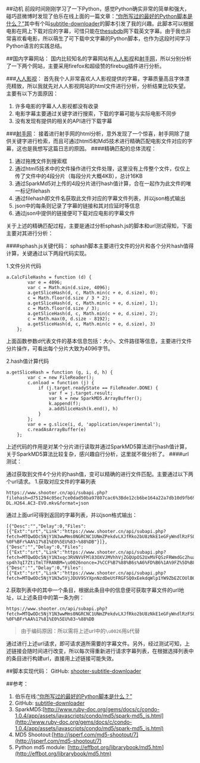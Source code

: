 ##动机
前段时间刚刚学习了一下Python，感觉Python确实非常的简单和强大，碰巧逛微博时发现了伯乐在线上面的一篇文章：[“你所写过的最好的Python脚本是什么？”](http://blog.jobbole.com/75244/)其中有个叫[subtitle-downloader](https://github.com/manojmj92/subtitle-downloader)的脚本引发了我的兴趣。此脚本可以根据电影在网上下载对应的字幕，可惜只能在[thesubdb](http://thesubdb.com/)网下载英文字幕。由于我也非常喜欢看电影，所以萌生了可下载中文字幕的Python脚本，也作为这段时间学习Python语言的实践总结。


##国内字幕网站：
国内比较知名的字幕网站有[人人影视](http://www.yyets.com/ "人人影视")和[射手网](http://www.shooter.cn/ "射手网")，所以分别分析了一下两个网站，主要采用firefox和超级赞的firebug插件进行分析。

###[人人影视](http://www.yyets.com/)：
首先我个人非常喜欢人人影视提供的字幕，字幕质量高且字体漂亮精致，所以我就先对人人影视网站的html文件进行分析，分析结果比较失望。主要有以下方面原因：
>
1. 许多电影的字幕人人影视都没有收录
2. 电影字幕主要通过关键字进行搜索，下载的字幕可能与实际电影不同步
3. 没有发现有提供的相关的API进行下载字幕

###[射手网](http://www.shooter.cn/)：
接着进行射手网的html分析，意外发现了一个惊喜，射手网除了提供关键字进行检索，而且可通过html5和Md5技术进行精确匹配电影文件对应的字幕，这也是我想写这篇日志的原因。
####精确匹配的总体流程：
>
1. 通过拖拽文件到搜索框
2. 通过html5技术中的文件操作进行文件处理，这里没有上传整个文件，仅仅上传了文件中的4段分片（每段分片大概4KB），总计16KB
3. 通过SparkMd5对上传的4段分片进行hash值计算，合在一起作为此文件的唯一标记filehash
4. 通过filehash即文件名获取此文件对应的字幕文件列表，并以json格式输出
5. json中的每条则记录了字幕的链接和其对应延时等信息
6. 通过json中提供的链接便可下载对应电影的字幕文件

关于上述的精确匹配过程，主要是通过分析sphash.js的脚本和url测试得知，下面主要对其进行分析：

####sphash.js关键代码：
sphash脚本主要进行文件的分片和各个分片hash值得计算，关键通过以下两段代码实现。

1.文件分片代码

	a.CalcFileHashs = function (d) {
            var e = 4096;
            var c = Math.min(d.size, 4096);
            a.getSliceHash(d, c, Math.min(c + e, d.size), 0);
            c = Math.floor(d.size / 3 * 2);
            a.getSliceHash(d, c, Math.min(c + e, d.size), 1);
            c = Math.floor(d.size / 3);
            a.getSliceHash(d, c, Math.min(c + e, d.size), 2);
            c = Math.max(0, d.size - 8192);
            a.getSliceHash(d, c, Math.min(c + e, d.size), 3)
        };
上面函数参数d代表文件的基本信息包括：大小、文件路径等信息，主要进行文件分片操作，可看出每个分片大致为4096字节。

2.hash值计算代码

	a.getSliceHash = function (g, i, d, h) {
            var c = new FileReader();
            c.onload = function (j) {
                if (j.target.readyState == FileReader.DONE) {
                    var f = j.target.result;
                    var k = new SparkMD5.ArrayBuffer();
                    k.append(f);
                    a.addSliceHash(k.end(), h)
                }
            };
            var e = g.slice(i, d, 'application/experimental');
            c.readAsArrayBuffer(e)
        };
上述代码的作用是对某个分片进行读取并通过SparkMD5算法进行hash值计算，关于SparkMD5算法比较复杂，感兴趣自行分析，这里就不做分析了。
####url测试：
	 
通过获取到文件4个分片的hash值，变可以精确的进行文件匹配。主要通过以下两个url请求。
1.获取对应文件的字幕列表

	https://www.shooter.cn/api/subapi.php?filehash=d751294c05ec7ce0dad50ba97807cac6%3Bde12cb6be164a22a7db10d9fb69d6db5%3Bd1a9a584d3a1846cd0fc7711b8ba40ed%3B0b9a6ceb459802fcec506e2f98d10392&pathinfo=Divergent.2014.RETAIL.1080p.WEB-DL.H264.AC3-EVO.mkv&format=json
通过上面url可得到返回的字幕列表，并以json格式输出：

	[{"Desc":"","Delay":0,"Files":[{"Ext":"srt","Link":"https://www.shooter.cn/api/subapi.php?fetch=MTQwODc5NjY1N3wwMms0NGRCNC1UNmZPekdvLXJfRko2bU8zNkE1eGFyWndlRzFSOC1OZUFKOWpCRVMtVEc4MmZXTVlwNjR6NjdiZkpUZW12eG9JRjFWRHgwN01QWnc2Y01vZGlhRUl1NHMxbm1UT3ZPa1UwZXhheTc1SkJqRlhrOFc3cWQ1RjROWXg1aWRJTlJ5NDBfMGN4UjUwZjFJVC1SYzBqRTRwUU1CM2pRMGQtWT18oXpmBxVzkrWQj2gHyNldXfRT2FhEZI9eOPbRR8RNulc=\u0026nonce=%98%EA-%0F%BFr%AA%17%81%E0%5EU%83~%88%DB"}]},
	{"Desc":"","Delay":0,"Files":[{"Ext":"srt","Link":"https://www.shooter.cn/api/subapi.php?fetch=MTQwODc5NjY1N3xqc3RVNVVFMl83OXVJMVhhVjZGQUpOS2UxMVFQSzFRWmdGc2huaVBNVG05UDNobVJYeWg0NlcyN3FmZTFKUUVPaHk3Y01iNVNGbmM3ZS13M2dCWkc1by0tUVg4Yy1JbEN5b3RBWURvUkViY3RzSkdhWnJSRTNubERXZ0JJYVpNc3JUSW9RV01YQWRGYjV0MklIanVuRXdCQVV6UXhDWDZFaVFJN3FlZz18G86t0qzz5vpC6_1ObZWtI-sp4h7qI7ZtiTmlTFRANBM=\u0026nonce=J%CCF%B7%88%B6s%A6%FD%B6%1A%9FZ%5D%B8%7B"}]},
	{"Desc":"","Delay":0,"Files":[{"Ext":"srt","Link":"https://www.shooter.cn/api/subapi.php?fetch=MTQwODc5NjY1N3w5VjJDUV9SYXpnNzdDeUtFRGFSQ0xEekdqWlp1YW9ZbEZCOUlBOG83RlJ4al9nOFFjc3ROcXJfeVFSTjcwaHVfZkdVeTdodC1jZ1c5RFNPMktMeDczQzVRVW1JMkFVX3VQQi1tTW9hOG5hVWNrOWxHQkVPM2NxUTNmWlkxTzBaSC0tMDcybmMtS1Y0STZHbFRtNF9rMll6WFJweFB0S0F2QlgxZUJQWT18NXOIF52s_qsZIuupexlMqRLZV4z8lzLX1nOSKVfskJo=\u0026nonce=%2Fu%E2%C4A%B7%DA%3EZ%ADr%A4m%CE%A3%B7"}]}]


2.获取列表中的其中一个条目，根据此条目中的信息便可获取字幕文件的url地址，以上述条目中的第一条为例：
	
	https://www.shooter.cn/api/subapi.php?fetch=MTQwODc5NjY1N3wwMms0NGRCNC1UNmZPekdvLXJfRko2bU8zNkE1eGFyWndlRzFSOC1OZUFKOWpCRVMtVEc4MmZXTVlwNjR6NjdiZkpUZW12eG9JRjFWRHgwN01QWnc2Y01vZGlhRUl1NHMxbm1UT3ZPa1UwZXhheTc1SkJqRlhrOFc3cWQ1RjROWXg1aWRJTlJ5NDBfMGN4UjUwZjFJVC1SYzBqRTRwUU1CM2pRMGQtWT18oXpmBxVzkrWQj2gHyNldXfRT2FhEZI9eOPbRR8RNulc=&nonce=%98%EA-%0F%BFr%AA%17%81%E0%5EU%83~%88%DB

> 由于编码原因：所以需将上述url中的`\u0026`用`&`代替

通过进行上述url请求，即可请求道所需要的字幕文件。另外，经过测试可知，上述链接会随时间进行改变，所以每次得重新进行请求字幕列表，在根据选择列表中的条目进行构建url，直接用上述链接可能失效。

##脚本实现代码：
GitHub: [shooter-subtitle-downloader](https://github.com/xiangshuai/shooter-subtitle-downloader)

##参考：
1. 伯乐在线:[“你所写过的最好的Python脚本是什么？”](http://blog.jobbole.com/75244/)
2. GitHub: [subtitle-downloader](https://github.com/manojmj92/subtitle-downloader)
3. SparkMD5:[http://www.ruby-doc.org/gems/docs/c/condo-1.0.4/app/assets/javascripts/condo/md5/spark-md5_js.html](http://www.ruby-doc.org/gems/docs/c/condo-1.0.4/app/assets/javascripts/condo/md5/spark-md5_js.html)
4. MD5 Shootout:[http://jsperf.com/md5-shootout/7](http://jsperf.com/md5-shootout/7)
5. Python md5 module: [http://effbot.org/librarybook/md5.htm](http://effbot.org/librarybook/md5.htm)